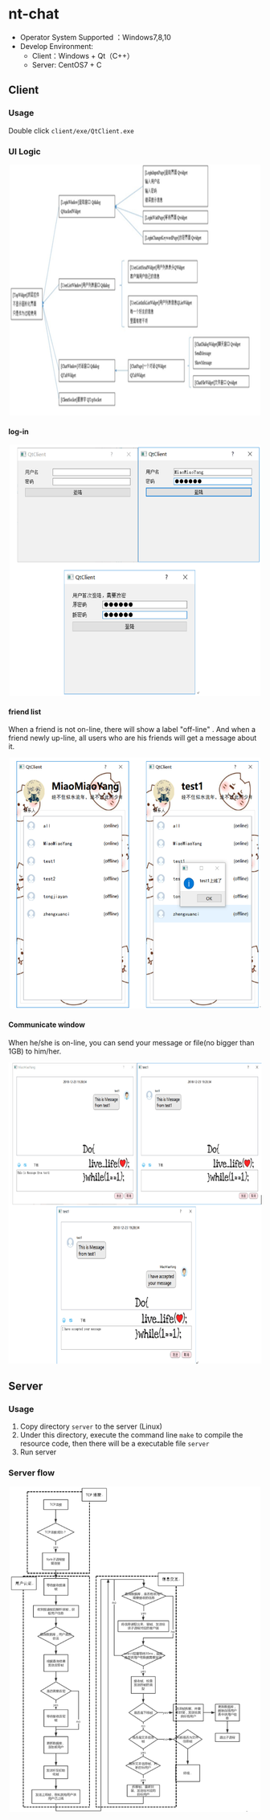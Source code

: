 # nt-chat

- Operator System Supported ：Windows7,8,10
- Develop Environment:
  - Client：Windows + Qt（C++）
  - Server:  CentOS7 + C

## Client

### Usage

Double click `client/exe/QtClient.exe`

### UI Logic

<div align=center><img width="500" height="500" src="https://github.com/JoeyTong03/nt-chat/blob/master/img/client-UI.png"/></div>

#### log-in

<div align=center><img width="500" height="500" src="https://github.com/JoeyTong03/nt-chat/blob/master/img/log-in.png"/></div>

#### friend list

When a friend is not on-line, there will show a label "off-line" . And when a friend newly up-line, all users who are his friends will get a message about it.

<div align=center><img width="500" height="500" src="https://github.com/JoeyTong03/nt-chat/blob/master/img/list.png"/></div>

#### Communicate window

When he/she is on-line, you can send your message or file(no bigger than 1GB) to him/her.

<div align=center><img width="600" height="600" src="https://github.com/JoeyTong03/nt-chat/blob/master/img/communicate-window.png"/></div>

## Server

### Usage

1. Copy directory `server` to the server (Linux)
2. Under this directory, execute the command line `make` to compile the resource code, then there will be a executable file  `server`
3. Run server

### Server flow

<div align=center><img width="500" src="https://github.com/JoeyTong03/nt-chat/blob/master/img/server-flow.png"/></div>